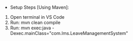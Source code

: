 - Setup Steps [Using Maven]:
1. Open terminal in VS Code
2. Run: mvn clean compile
3. Run: mvn exec:java -Dexec.mainClass="com.lms.LeaveManagementSystem"
